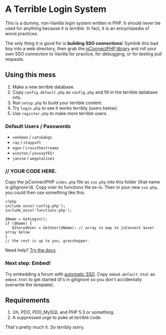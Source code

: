 A Terrible Login System
=======================

This is a dummy, non-Vanilla login system written in PHP. It should never be used for anything because it is _terrible_. In fact, it is an encyclopedia of worst practices.

The only thing it is good for is __building SSO connections__! Symlink this bad boy into a web directory, then grab the [jsConnectPHP library](https://github.com/vanilla/jsConnectPHP) and roll your own SSO connection to Vanilla for practice, for debugging, or for testing pull requests.

Using this mess
---------------

1. Make a new terrible database.
1. Copy `config.default.php` as `config.php` and fill in the terrible database info.
1. Run `setup.php` to build your terrible content.
1. Try `login.php` to see it works terribly (users below).
1. Use `register.php` to make more terrible users.


### Default Users / Passwords

* `venkman` / `cats&dogs`
* `ray` / `staypuft`
* `egon` / `crossthestreams`
* `winston` / `yousayYES!`
* `janine` / `wegotalive1`

### // YOUR CODE HERE.

Copy the jsConnectPHP `index.php` file as `sso.php` into this folder (that name is gitignore'd). Copy over its functions file as-is. Then in your new `sso.php`, you could then use something like this:

	<?php
	include_once('config.php');
	include_once('functions.php');
	
	$Name = GetLogin();
	if ($Name) {
	   $StoredUser = GetUser($Name); // array to map to jsConnect $user array below
	}
	// the rest is up to you, grasshopper.

Need help? [Try the docs](http://blog.vanillaforums.com/jsconnect-technical-documentation/).

### Next step: Embed!

Try embedding a forum with [automatic SSO](http://blog.vanillaforums.com/jsconnect-technical-documentation-for-embedded-sso/). Copy `embed.default.html` as `embed.html` to get started (it's in gitignore so you don't accidentally overwrite the template).	

Requirements
------------

1. Uh, PDO, PDO_MySQL and PHP 5.3 or something.
2. A suppressed urge to puke at terrible code.

That's pretty much it. _So_ terribly sorry.
